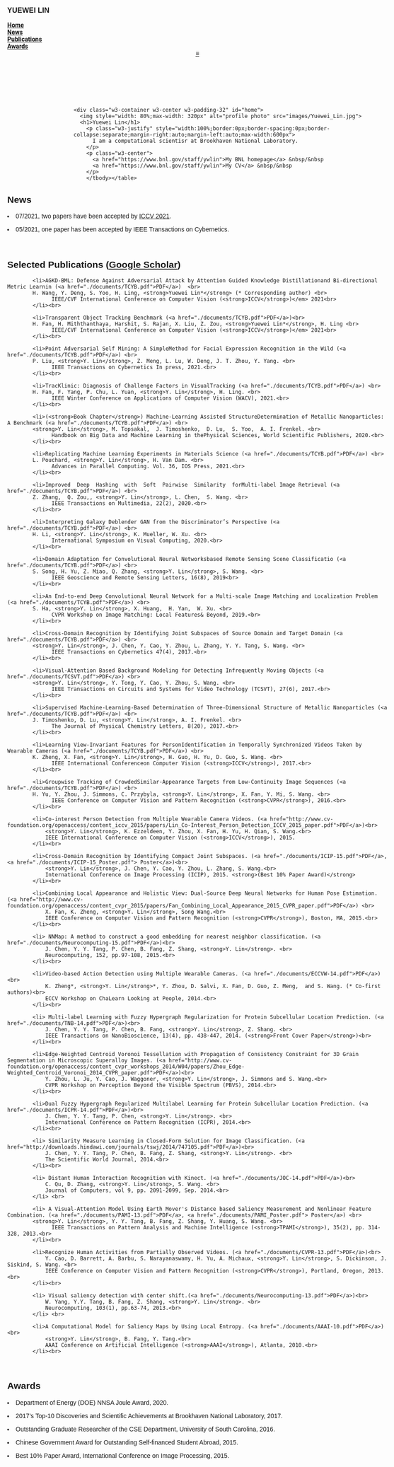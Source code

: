 <!DOCTYPE html>
<html>
<head>

  <title>Yuewei Lin's Homepage</title>

  <meta charset="UTF-8">
  <meta name="viewport" content="width=device-width, initial-scale=1">
  <meta http-equiv="Content-Type" content="text/html; charset=UTF-8">
  <meta name="description" content="Yuewei Lin is currently a computational scientisr at Brookhaven National Laboratory">
  <meta name="author" content="Yuewei Lin" />

  <link rel="stylesheet" href="w3.css">

  <style>
  .w3-sidebar a {font-family: "Roboto", sans-serif}
  body,h1,h2,h3,h4,h5,h6,.w3-wide {font-family: "Montserrat", sans-serif;}
  </style>

  <!--<link rel="icon" type="image/png" href="images/icons.png"> -->

</head>


<body class="w3-content" style="max-width:1000px">

<!-- Sidebar/menu -->
<nav class="w3-sidebar w3-bar-block w3-black w3-collapse w3-top w3-right" style="z-index:3;width:150px" id="mySidebar">
  <div class="w3-container w3-display-container w3-padding-16">
    <h3><b>YUEWEI LIN</b></h3>
  </div>
  <div class="w3-padding-64 w3-text-light-grey w3-large" style="font-weight:bold">
    <a href="#home" class="w3-bar-item w3-button">Home</a><br>
    <a href="#news" class="w3-bar-item w3-button">News</a><br>
    <a href="#publications" class="w3-bar-item w3-button">Publications</a><br>
    <a href="#award" class="w3-bar-item w3-button">Awards</a><br>
  </div>
</nav>

<!-- Top menu on small screens -->
<header class="w3-bar w3-top w3-hide-large w3-black w3-xlarge">
  <a href="javascript:void(0)" class="w3-bar-item w3-button w3-padding-24 w3-right"  style="font-stretch: extra-expanded;" onclick="w3_open()"><b>≡</b></a>
  </div>
</header>

<!-- Overlay effect when opening sidebar on small screens -->
<div class="w3-overlay w3-hide-large" onclick="w3_close()" style="cursor:pointer" title="close side menu" id="myOverlay"></div>

<!-- !PAGE CONTENT! -->
<div class="w3-main" style="margin-left:150px">

  <!-- Push down content on small screens -->
  <div class="w3-hide-large" style="margin-top:83px"></div>

<br>

<!-- The Home Section -->
    <div class="w3-container w3-center w3-padding-32" id="home">
      <img style="width: 80%;max-width: 320px" alt="profile photo" src="images/Yuewei_Lin.jpg">
      <h1>Yuewei Lin</h1>
        <p class="w3-justify" style="width:100%;border:0px;border-spacing:0px;border-collapse:separate;margin-right:auto;margin-left:auto;max-width:600px">
          I am a computational scientisr at Brookhaven National Laboratory.
        </p>
        <p class="w3-center">
          <a href="https://www.bnl.gov/staff/ywlin">My BNL homepage</a> &nbsp/&nbsp
          <a href="https://www.bnl.gov/staff/ywlin">My CV</a> &nbsp/&nbsp
        </p>
        </tbody></table>
  </div>

<!-- The News Section -->
  <div class="w3-container w3-light-grey w3-padding-32" id="news">
   <h2>News</h2>
      <p><li> 07/2021, two papers have been accepted by <a href="http://iccv2021.thecvf.com/">ICCV 2021</a>.</li></p>
      <p><li> 05/2021, one paper has been accepted by IEEE Transactions on Cybernetics.</li></p>
  </div>

<br>


 <!-- The Publications Section -->
  <div class="w3-container w3-padding-32"" id="publications">

  <h2> Selected Publications (<a href="https://scholar.google.com/citations?user=wOFhljYAAAAJ&hl=en">Google Scholar</a>)</h2>


            <li>AGKD-BML: Defense Against Adversarial Attack by Attention Guided Knowledge Distillationand Bi-directional Metric Learnin (<a href="./documents/TCYB.pdf">PDF</a>)  <br>
            H. Wang, Y. Deng, S. Yoo, H. Ling, <strong>Yuewei Lin*</strong> (* Corresponding author) <br>
                  IEEE/CVF International Conference on Computer Vision (<strong>ICCV</strong>)</em> 2021<br>
            </li><br>

            <li>Transparent Object Tracking Benchmark (<a href="./documents/TCYB.pdf">PDF</a>)<br>
            H. Fan, H. Miththanthaya, Harshit, S. Rajan, X. Liu, Z. Zou, <strong>Yuewei Lin*</strong>, H. Ling <br>
                  IEEE/CVF International Conference on Computer Vision (<strong>ICCV</strong>)</em> 2021<br>
            </li><br>

            <li>Point Adversarial Self Mining: A SimpleMethod for Facial Expression Recognition in the Wild (<a href="./documents/TCYB.pdf">PDF</a>) <br>
            P. Liu, <strong>Y. Lin</strong>, Z. Meng, L. Lu, W. Deng, J. T. Zhou, Y. Yang. <br>
                  IEEE Transactions on Cybernetics In press, 2021.<br>
            </li><br>

            <li>TracKlinic: Diagnosis of Challenge Factors in VisualTracking (<a href="./documents/TCYB.pdf">PDF</a>) <br>
            H. Fan, F. Yang, P. Chu, L. Yuan, <strong>Y. Lin</strong>, H. Ling. <br>
                  IEEE Winter Conference on Applications of Computer Vision (WACV), 2021.<br>
            </li><br>

            <li>(<strong>Book Chapter</strong>) Machine-Learning Assisted StructureDetermination of Metallic Nanoparticles:  A Benchmark (<a href="./documents/TCYB.pdf">PDF</a>) <br>
            <strong>Y. Lin</strong>, M. Topsakal,  J. Timoshenko,  D. Lu,  S. Yoo,  A. I. Frenkel. <br>
                  Handbook on Big Data and Machine Learning in thePhysical Sciences, World Scientific Publishers, 2020.<br>
            </li><br>

            <li>Replicating Machine Learning Experiments in Materials Science (<a href="./documents/TCYB.pdf">PDF</a>) <br>
            L. Pouchard, <strong>Y. Lin</strong>, H. Van Dam. <br>
                  Advances in Parallel Computing. Vol. 36, IOS Press, 2021.<br>
            </li><br>

            <li>Improved  Deep  Hashing  with  Soft  Pairwise  Similarity  forMulti-label Image Retrieval (<a href="./documents/TCYB.pdf">PDF</a>) <br>
            Z. Zhang,  Q. Zou,, <strong>Y. Lin</strong>, L. Chen,  S. Wang. <br>
                  IEEE Transactions on Multimedia, 22(2), 2020.<br>
            </li><br>

            <li>Interpreting Galaxy Deblender GAN from the Discriminator’s Perspective (<a href="./documents/TCYB.pdf">PDF</a>) <br>
            H. Li, <strong>Y. Lin</strong>, K. Mueller, W. Xu. <br>
                  International Symposium on Visual Computing, 2020.<br>
            </li><br>

            <li>Domain Adaptation for Convolutional Neural Networksbased Remote Sensing Scene Classificatio (<a href="./documents/TCYB.pdf">PDF</a>) <br>
            S. Song, H. Yu, Z. Miao, Q. Zhang, <strong>Y. Lin</strong>, S. Wang. <br>
                  IEEE Geoscience and Remote Sensing Letters, 16(8), 2019<br>
            </li><br>

            <li>An End-to-end Deep Convolutional Neural Network for a Multi-scale Image Matching and Localization Problem (<a href="./documents/TCYB.pdf">PDF</a>) <br>
            S. Ha, <strong>Y. Lin</strong>, X. Huang,  H. Yan,  W. Xu. <br>
                  CVPR Workshop on Image Matching: Local Features& Beyond, 2019.<br>
            </li><br>

            <li>Cross-Domain Recognition by Identifying Joint Subspaces of Source Domain and Target Domain (<a href="./documents/TCYB.pdf">PDF</a>) <br>
            <strong>Y. Lin</strong>, J. Chen, Y. Cao, Y. Zhou, L. Zhang, Y. Y. Tang, S. Wang. <br>
                  IEEE Transactions on Cybernetics 47(4), 2017.<br>
            </li><br>

            <li>Visual-Attention Based Background Modeling for Detecting Infrequently Moving Objects (<a href="./documents/TCSVT.pdf">PDF</a>) <br>
            <strong>Y. Lin</strong>, Y. Tong, Y. Cao, Y. Zhou, S. Wang. <br>
                  IEEE Transactions on Circuits and Systems for Video Technology (TCSVT), 27(6), 2017.<br>
            </li><br>

            <li>Supervised Machine-Learning-Based Determination of Three-Dimensional Structure of Metallic Nanoparticles (<a href="./documents/TCYB.pdf">PDF</a>) <br>
            J. Timoshenko, D. Lu, <strong>Y. Lin</strong>, A. I. Frenkel. <br>
                  The Journal of Physical Chemistry Letters, 8(20), 2017.<br>
            </li><br>
            
            <li>Learning View-Invariant Features for PersonIdentification in Temporally Synchronized Videos Taken by Wearable Cameras (<a href="./documents/TCYB.pdf">PDF</a>) <br>
            K. Zheng, X. Fan, <strong>Y. Lin</strong>, H. Guo, H. Yu, D. Guo, S. Wang. <br>
                  IEEE International Conferenceon Computer Vision (<strong>ICCV</strong>), 2017.<br>
            </li><br>

            <li>Groupwise Tracking of CrowdedSimilar-Appearance Targets from Low-Continuity Image Sequences (<a href="./documents/TCYB.pdf">PDF</a>) <br>
            H. Yu, Y. Zhou, J. Simmons, C. Przybyla, <strong>Y. Lin</strong>, X. Fan, Y. Mi, S. Wang. <br>
                  IEEE Conference on Computer Vision and Pattern Recognition (<strong>CVPR</strong>), 2016.<br>
            </li><br>

            <li>Co-interest Person Detection from Multiple Wearable Camera Videos. (<a href="http://www.cv-foundation.org/openaccess/content_iccv_2015/papers/Lin_Co-Interest_Person_Detection_ICCV_2015_paper.pdf">PDF</a>)<br>
                <strong>Y. Lin</strong>, K. Ezzeldeen, Y. Zhou, X. Fan, H. Yu, H. Qian, S. Wang.<br>
                IEEE International Conference on Computer Vision (<strong>ICCV</strong>), 2015.
            </li><br>                                

            <li>Cross-Domain Recognition by Identifying Compact Joint Subspaces. (<a href="./documents/ICIP-15.pdf">PDF</a>, <a href="./documents/ICIP-15_Poster.pdf"> Poster</a>)<br>
                <strong>Y. Lin</strong>, J. Chen, Y. Cao, Y. Zhou, L. Zhang, S. Wang.<br>
                International Conference on Image Processing (ICIP), 2015. <strong>(Best 10% Paper Award)</strong>
            </li><br>

            <li>Combining Local Appearance and Holistic View: Dual-Source Deep Neural Networks for Human Pose Estimation. (<a href="http://www.cv-foundation.org/openaccess/content_cvpr_2015/papers/Fan_Combining_Local_Appearance_2015_CVPR_paper.pdf">PDF</a>) <br>
                X. Fan, K. Zheng, <strong>Y. Lin</strong>, Song Wang.<br>
                IEEE Conference on Computer Vision and Pattern Recognition (<strong>CVPR</strong>), Boston, MA, 2015.<br>
            </li><br>             

            <li> NNMap: A method to construct a good embedding for nearest neighbor classification. (<a href="./documents/Neurocomputing-15.pdf">PDF</a>)<br>
                J. Chen, Y. Y. Tang, P. Chen, B. Fang, Z. Shang, <strong>Y. Lin</strong>. <br>
                Neurocomputing, 152, pp.97-108, 2015.<br>
            </li><br>

            <li>Video-based Action Detection using Multiple Wearable Cameras. (<a href="./documents/ECCVW-14.pdf">PDF</a>)<br>
                K. Zheng*, <strong>Y. Lin</strong>*, Y. Zhou, D. Salvi, X. Fan, D. Guo, Z. Meng,  and S. Wang. (* Co-first authors)<br>
                ECCV Workshop on ChaLearn Looking at People, 2014.<br>
            </li><br>

            <li> Multi-label Learning with Fuzzy Hypergraph Regularization for Protein Subcellular Location Prediction. (<a href="./documents/TNB-14.pdf">PDF</a>)<br>
                J. Chen, Y. Y. Tang, P. Chen, B. Fang, <strong>Y. Lin</strong>, Z. Shang. <br>
                IEEE Transactions on NanoBioscience, 13(4), pp. 438-447, 2014. (<strong>Front Cover Paper</strong>)<br>
            </li><br>

            <li>Edge-Weighted Centroid Voronoi Tessellation with Propagation of Consistency Constraint for 3D Grain Segmentation in Microscopic Superalloy Images. (<a href="http://www.cv-foundation.org/openaccess/content_cvpr_workshops_2014/W04/papers/Zhou_Edge-Weighted_Centroid_Voronoi_2014_CVPR_paper.pdf">PDF</a>)<br>
                Y. Zhou, L. Ju, Y. Cao, J. Waggoner, <strong>Y. Lin</strong>, J. Simmons and S. Wang.<br>
                CVPR Workshop on Perception Beyond the Visible Spectrum (PBVS), 2014.<br>
            </li><br>

            <li>Dual Fuzzy Hypergraph Regularized Multilabel Learning for Protein Subcellular Location Prediction. (<a href="./documents/ICPR-14.pdf">PDF</a>)<br>
                J. Chen, Y. Y. Tang, P. Chen, <strong>Y. Lin</strong>. <br>
                International Conference on Pattern Recognition (ICPR), 2014.<br>
            </li><br>

            <li> Similarity Measure Learning in Closed-Form Solution for Image Classification. (<a href="http://downloads.hindawi.com/journals/tswj/2014/747105.pdf">PDF</a>)<br>
                J. Chen, Y. Y. Tang, P. Chen, B. Fang, Z. Shang, <strong>Y. Lin</strong>. <br>
                The Scientific World Journal, 2014.<br>
            </li><br>

            <li> Distant Human Interaction Recognition with Kinect. (<a href="./documents/JOC-14.pdf">PDF</a>)<br>
                C. Qu, D. Zhang, <strong>Y. Lin</strong>, S. Wang. <br>
                Journal of Computers, vol 9, pp. 2091-2099, Sep. 2014.<br>
            </li> <br>
            
            <li> A Visual-Attention Model Using Earth Mover's Distance based Saliency Measurement and Nonlinear Feature Combination. (<a href="./documents/PAMI-13.pdf">PDF</a>, <a href="./documents/PAMI_Poster.pdf"> Poster</a>) <br>
            <strong>Y. Lin</strong>, Y. Y. Tang, B. Fang, Z. Shang, Y. Huang, S. Wang. <br>
                  IEEE Transactions on Pattern Analysis and Machine Intelligence (<strong>TPAMI</strong>), 35(2), pp. 314-328, 2013.<br>
            </li><br>
      
            <li>Recognize Human Activities from Partially Observed Videos. (<a href="./documents/CVPR-13.pdf">PDF</a>)<br>
                Y. Cao, D. Barrett, A. Barbu, S. Narayanaswamy, H. Yu, A. Michaux, <strong>Y. Lin</strong>, S. Dickinson, J. Siskind, S. Wang. <br>
                IEEE Conference on Computer Vision and Pattern Recognition (<strong>CVPR</strong>), Portland, Oregon, 2013.<br>
            </li><br>

            <li> Visual saliency detection with center shift.(<a href="./documents/Neurocomputing-13.pdf">PDF</a>)<br>
                W. Yang, Y.Y. Tang, B. Fang, Z. Shang, <strong>Y. Lin</strong>. <br>                                    
                Neurocomputing, 103(1), pp.63-74, 2013.<br>
            </li> <br>

            <li>A Computational Model for Saliency Maps by Using Local Entropy. (<a href="./documents/AAAI-10.pdf">PDF</a>)<br>
                <strong>Y. Lin</strong>, B. Fang, Y. Tang.<br>
                AAAI Conference on Artificial Intelligence (<strong>AAAI</strong>), Atlanta, 2010.<br>
            </li><br>
                             
  </div>

<br>



<!-- The Services Section -->
<!-- 
  <div class="w3-container w3-light-grey w3-padding-32" id="service">
    <h2>Services</h2>
      <p><li> Journal Reviewers of <a href="https://ieeexplore.ieee.org/xpl/RecentIssue.jsp?punumber=34">IEEE T-PAMI</a>, <a href="https://www.springer.com/journal/11263">IJCV</a>, <a href="https://ieeexplore.ieee.org/xpl/RecentIssue.jsp?punumber=83">IEEE T-IP</a>, <a href="https://ieeexplore.ieee.org/xpl/RecentIssue.jsp?punumber=5962385">IEEE T-NNLS</a>, <a href="https://ieeexplore.ieee.org/xpl/RecentIssue.jsp?punumber=6046">IEEE T-MM</a>, <a href="https://ieeexplore.ieee.org/xpl/RecentIssue.jsp?punumber=69">IEEE T-KDE</a>, etc.</p>
      <p><li> Program Committee Members of ICCV 2021, AAAI 2021, ICLR 2021, NeurIPS 2020, ICML 2020, ECCV 2020, CVPR 2020, ICLR 2020, AAAI 2020, ICCV 2019, CVPR 2019, ICLR 2019, AAAI 2019, IJCAI 2018, AAAI 2018, NeurIPS 2018, etc.</p>
  </div>

<br>
-->

  <!-- The Awards Section -->
  <div class="w3-container w3-padding-32" id="award">
    <h2>Awards</h2>
    <p><li>Department of Energy (DOE) NNSA Joule Award, 2020.</p>
    <p><li>2017’s Top-10 Discoveries and Scientific Achievements at Brookhaven National Laboratory, 2017.</p>
    <p><li>Outstanding Graduate Researcher of the CSE Department, University of South Carolina, 2016.</p>
    <p><li>Chinese Government Award for Outstanding Self-financed Student Abroad, 2015.</p>
    <p><li>Best 10% Paper Award, International Conference on Image Processing, 2015.</p>
    
  </div>  
<br>
<br>


<!--
  No.
  <script type="text/javascript">
  var sc_project=12347113; 
  var sc_invisible=0; 
  var sc_security="21aca5d1"; 
  var sc_https=1; 
  var scJsHost = "https://";
  document.write("<sc"+"ript type='text/javascript' src='" + scJsHost+
  "statcounter.com/counter/counter.js'></"+"script>");
  </script> Visitor Since Jun 2020. Powered by <a href="https://www.w3schools.com/w3css/default.asp" title="W3.CSS" target="_blank" class="w3-hover-opacity">w3.css</a>
  <noscript>
    <div class="statcounter"><a title="Web Analytics Made Easy -
  StatCounter" href="https://statcounter.com/" target="_blank"><img
  class="statcounter" src="https://c.statcounter.com/12347113/0/21aca5d1/0/"
  alt="Web Analytics Made Easy - StatCounter"></a></div>
  </noscript>
  -->
  <!-- End of Statcounter Code -->
  
  

<script>
// Accordion 
function myAccFunc() {
  var x = document.getElementById("demoAcc");
  if (x.className.indexOf("w3-show") == -1) {
    x.className += " w3-show";
  } else {
    x.className = x.className.replace(" w3-show", "");
  }
}

// Click on the "Jeans" link on page load to open the accordion for demo purposes
document.getElementById("myBtn").click();


// Open and close sidebar
function w3_open() {
  document.getElementById("mySidebar").style.display = "block";
  document.getElementById("myOverlay").style.display = "block";
}
 
function w3_close() {
  document.getElementById("mySidebar").style.display = "none";
  document.getElementById("myOverlay").style.display = "none";
}
</script>


